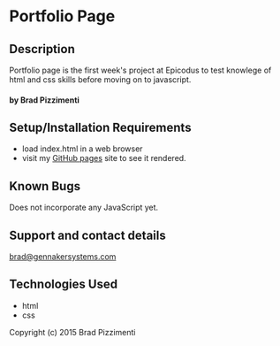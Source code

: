 # Portfolio Page
## Description
Portfolio page is the first week's
project at Epicodus to test knowlege of html and css skills before moving on to javascript.
#### by Brad Pizzimenti

## Setup/Installation Requirements
- load index.html in a web browser
- visit my [GitHub pages](http://pizzimenti.github.io) site to see it rendered.

## Known Bugs
Does not incorporate any JavaScript yet.

## Support and contact details
brad@gennakersystems.com

## Technologies Used
- html
- css

Copyright (c) 2015 Brad Pizzimenti
